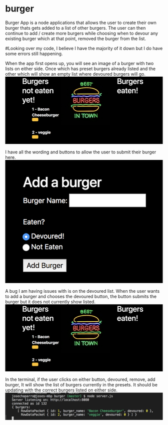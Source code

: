 # burger
Burger App is a node applications that allows the user to create their own burger thats gets added to a list of other burgers.
The user can then continue to add / create more burgers while choosing when to devour any existing burger which at that point, removed the burger from the list.

#Looking over my code, I believe I have the majority of it down but I do have some errors still happening. 

When the app first opens up, you will see an image of a burger with two lists on either side. Once which has preset burgers already listed and the other which will show an empty list where devoured burgers will go.
![burger list and eaten list](https://github.com/jchaparro94/burger/blob/master/public/assets/img/first.png)

I have all the wording and buttons to allow the user to submit their burger here.
![Options to add a burger](https://github.com/jchaparro94/burger/blob/master/public/assets/img/add.png)

A bug I am having issues with is on the devoured list. When the user wants to add a burger and chooses the devoured button, the button submits the burger but it does not currently show listed.
![bug](https://github.com/jchaparro94/burger/blob/master/public/assets/img/first.png)

In the terminal, if the user clicks on either button, devoured, remove, add burger, It will show the list of burgers currently in the presets. It should be updating with the correct burgers listed on either side.
![Image of bug](https://github.com/jchaparro94/burger/blob/master/public/assets/img/nodebug.png)
